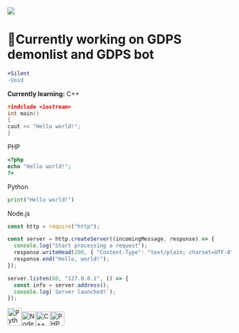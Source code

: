 <img src="https://media.tenor.com/EEjfPJj4QnsAAAAd/cat-meow.gif">

# :microscope:Currently working on GDPS demonlist and GDPS bot

```diff
+Silent
-Void
```
**Currently learning:**
C++

```cpp
#indclude <iostream>
int main()
{
cout << "Hello world!";
}
```
PHP

```php
<?php
echo "Hello world!";
?>
```
Python

```py
print("Hello world!")
```
Node.js

```js
const http = require("http");

const server = http.createServer((incomingMessage, response) => {
  console.log("Start processing a request");
  response.writeHead(200, { "Content-Type": "text/plain; charset=UTF-8" });
  response.end("Hello, world!");
});

server.listen(80, "127.0.0.1", () => {
  const info = server.address();
  console.log(`Server launched!`);
});
```
<img src="https://s3.dualstack.us-east-2.amazonaws.com/pythondotorg-assets/media/community/logos/python-logo-only.png" alt="Python" height=40 width=32><img src="https://cdn-icons-png.flaticon.com/512/5968/5968322.png" alt="Node.js" height=32 width=32><img src="https://cdn-icons-png.flaticon.com/512/6132/6132222.png" alt="C++" height=32 width=32><img src="https://cdn-icons-png.flaticon.com/512/919/919830.png" alt="PHP" height=32 width=32>
